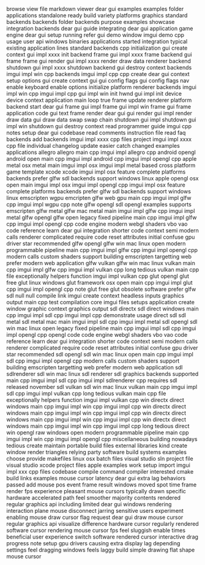 browse view file markdown viewer dear gui examples examples folder applications standalone ready build variety platforms graphics standard backends backends folder backends purpose examples showcase integration backends dear gui guide integrating dear gui application game engine dear gui setup running refer gui demo window imgui demo cpp usage user api windows binaries applications started integration typical existing application lines standard backends cpp initialization gui create context gui impl xxxx init backend frame gui impl xxxx frame backend gui frame frame gui render gui impl xxxx render draw data renderer backend shutdown gui impl xxxx shutdown backend gui destroy context backends imgui impl win cpp backends imgui impl cpp cpp create dear gui context setup options gui create context gui gui config flags gui config flags nav enable keyboard enable options initialize platform renderer backends imgui impl win cpp imgui impl cpp gui impl win init hwnd gui impl init device device context application main loop true frame update renderer platform backend start dear gui frame gui impl frame gui impl win frame gui frame application code gui text frame render dear gui gui render gui impl render draw data gui draw data swap swap chain shutdown gui impl shutdown gui impl win shutdown gui destroy context read programmer guide imgui cpp notes setup dear gui codebase read comments instruction file read faq backends add backends imgui impl xxxx cpp files project imgui impl xxxx cpp file individual changelog update easier catch changed examples applications allegro allegro main cpp imgui impl allegro cpp android opengl android open main cpp imgui impl android cpp imgui impl opengl cpp apple metal osx metal main imgui impl osx imgui impl metal based cross platform game template xcode xcode imgui impl osx feature complete platforms backends prefer glfw sdl backends support windows linux apple opengl osx open main imgui impl osx imgui impl opengl cpp imgui impl osx feature complete platforms backends prefer glfw sdl backends support windows linux emscripten wgpu emcripten glfw web gpu main cpp imgui impl glfw cpp imgui impl wgpu cpp note glfw opengl sdl opengl examples supports emscripten glfw metal glfw mac metal main imgui impl glfw cpp imgui impl metal glfw opengl glfw open legacy fixed pipeline main cpp imgui impl glfw cpp imgui impl opengl cpp code engine modern webgl shaders vbo vao code reference learn dear gui integration shorter code context semi modern calls renderer complicated require code reset attributes initial confuse gpu driver star recommended glfw opengl glfw win mac linux open modern programmable pipeline main cpp imgui impl glfw cpp imgui impl opengl cpp modern calls custom shaders support building emscripten targetting web prefer modern web application glfw vulkan glfw win mac linux vulkan main cpp imgui impl glfw cpp imgui impl vulkan cpp long tedious vulkan main cpp file exceptionally helpers function imgui impl vulkan cpp glut opengl glut free glut linux windows glut framework osx open main cpp imgui impl glut cpp imgui impl opengl cpp note glut free glut obsolete software prefer glfw sdl null null compile link imgui create context headless inputs graphics output main cpp test compilation core imgui files setups application create window graphic context graphics output sdl directx sdl direct windows main cpp imgui impl sdl cpp imgui impl cpp demonstrate usage direct sdl sdl metal sdl metal mac main imgui impl sdl cpp imgui impl metal sdl opengl sdl win mac linux open legacy fixed pipeline main cpp imgui impl sdl cpp imgui impl opengl cpp opengl code code engine webgl shaders vbo vao code reference learn dear gui integration shorter code context semi modern calls renderer complicated require code reset attributes initial confuse gpu driver star recommended sdl opengl sdl win mac linux open main cpp imgui impl sdl cpp imgui impl opengl cpp modern calls custom shaders support building emscripten targetting web prefer modern web application sdl sdlrenderer sdl win mac linux sdl renderer sdl graphics backends supported main cpp imgui impl sdl cpp imgui impl sdlrenderer cpp requires sdl released november sdl vulkan sdl win mac linux vulkan main cpp imgui impl sdl cpp imgui impl vulkan cpp long tedious vulkan main cpp file exceptionally helpers function imgui impl vulkan cpp win directx direct windows main cpp imgui impl win cpp imgui impl cpp win directx direct windows main cpp imgui impl win cpp imgui impl cpp win directx direct windows main cpp imgui impl win cpp imgui impl cpp win directx direct windows main cpp imgui impl win cpp imgui impl cpp long tedious direct win opengl raw windows open modern programmable pipeline main cpp imgui impl win cpp imgui impl opengl cpp miscellaneous building nowadays tedious create maintain portable build files external libraries kind create window render triangles relying party software build systems examples choose provide makefiles linux osx batch files visual studio sln project file visual studio xcode project files apple examples work setup import imgui impl xxx cpp files codebase compile command compiler interested cmake build links examples mouse cursor latency dear gui extra lag behaviors passed add mouse pos event frame result windows moved spot time frame render fps experience pleasant mouse cursors typically drawn specific hardware accelerated path feel smoother majority contents rendered regular graphics api including limited dear gui windows rendering interaction plane mouse disconnect jarring sensitive users experiment enabling mouse draw cursor flag request dear gui draw mouse cursor regular graphics api visualize difference hardware cursor regularly rendered software cursor rendering mouse cursor fps feel sluggish enable times beneficial user experience switch software rendered cursor interactive drag progress note setup gpu drivers causing extra display lag depending settings feel dragging windows feels laggy build simple drawing flat shape mouse cursor